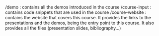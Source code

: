 /demo : contains all the demos introduced in the course
/course-input : contains code snippets that are used in the course
/course-website : contains the website that covers this course. It provides the links to the presentations and the demos, being the entry point to this course.
It also provides all the files (presentation slides, bibliography...)